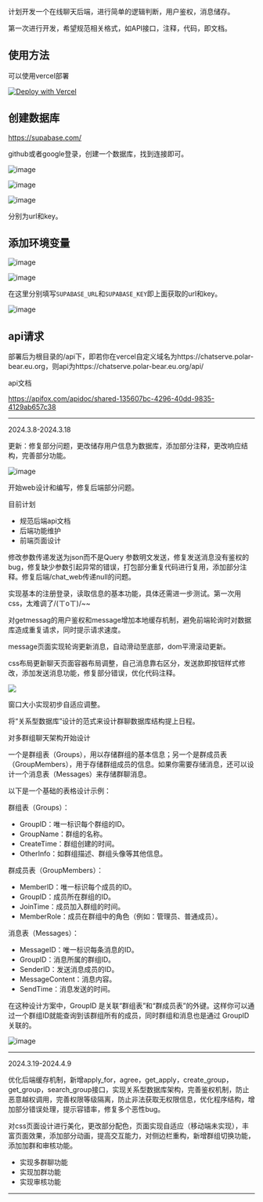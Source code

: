 计划开发一个在线聊天后端，进行简单的逻辑判断，用户鉴权，消息储存。

第一次进行开发，希望规范相关格式，如API接口，注释，代码，即文档。

## 使用方法
可以使用vercel部署

<p dir="auto"><a href="https://vercel.com/new/clone?repository-url=https%3A%2F%2Fgithub.com%2F51hhh%2Fchat_server" rel="nofollow"><img src="" alt="Deploy with Vercel" data-canonical-src="https://vercel.com/button" style="max-width: 100%;"></a></p>

## 创建数据库
https://supabase.com/

github或者google登录，创建一个数据库，找到连接即可。

![image](https://github.com/51hhh/chat_server/assets/87711493/37aa4ade-d6e2-4d85-82c7-1ba70baf217a)

![image](https://github.com/51hhh/chat_server/assets/87711493/09a04a7a-50cb-4ab4-b72a-fdd7e73a7f2e)

![image](https://github.com/51hhh/chat_server/assets/87711493/84df2d53-dfbf-4143-8dfe-207d84e9b2c1)

分别为url和key。

## 添加环境变量

![image](https://github.com/51hhh/chat_server/assets/87711493/7f938b14-e6b5-4760-b7a8-a076569c45e1)

![image](https://github.com/51hhh/chat_server/assets/87711493/fb4ca80d-77d3-4129-9d1a-2c6601f558f3)

在这里分别填写`SUPABASE_URL`和`SUPABASE_KEY`即上面获取的url和key。

![image](https://github.com/51hhh/chat_server/assets/87711493/8b80b18b-04e8-48bb-8152-ce97da2e5cdd)

## api请求

部署后为根目录的/api下，即若你在vercel自定义域名为https://chatserve.polar-bear.eu.org，则api为https://chatserve.polar-bear.eu.org/api/

api文档

https://apifox.com/apidoc/shared-135607bc-4296-40dd-9835-4129ab657c38

--------------------------------------------------------

2024.3.8-2024.3.18

更新：修复部分问题，更改储存用户信息为数据库，添加部分注释，更改响应结构，完善部分功能。

![image](https://github.com/51hhh/chat_server/assets/87711493/43d4a999-8979-477a-9fde-3af180ee7020)

开始web设计和编写，修复后端部分问题。

目前计划
+ 规范后端api文档
+ 后端功能维护
+ 前端页面设计

修改参数传递发送为json而不是Query 参数明文发送，修复发送消息没有鉴权的bug，修复缺少参数引起异常的错误，打包部分重复代码进行复用，添加部分注释。修复后端/chat_web传递null的问题。

实现基本的注册登录，读取信息的基本功能，具体还需进一步测试。第一次用css，太难调了/(ㄒoㄒ)/~~

对getmessag的用户鉴权和message增加本地缓存机制，避免前端轮询时对数据库造成重复请求，同时提示请求速度。

message页面实现轮询更新消息，自动滑动至底部，dom平滑滚动更新。

css布局更新聊天页面容器布局调整，自己消息靠右区分，发送款即按钮样式修改，添加发送消息功能，修复部分错误，优化代码注释。

![](https://cdn.ziyourufeng.eu.org/51hhh/img_bed/main/img/2024.3.10/20240312212812.png)

窗口大小实现初步自适应调整。

将“关系型数据库”设计的范式来设计群聊数据库结构提上日程。

对多群组聊天架构开始设计

一个是群组表（Groups），用以存储群组的基本信息；另一个是群成员表（GroupMembers），用于存储群组成员的信息。如果你需要存储消息，还可以设计一个消息表（Messages）来存储群聊消息。

以下是一个基础的表格设计示例：

群组表（Groups）：
- GroupID：唯一标识每个群组的ID。
- GroupName：群组的名称。
- CreateTime：群组创建的时间。
- OtherInfo：如群组描述、群组头像等其他信息。

群成员表（GroupMembers）：
- MemberID：唯一标识每个成员的ID。
- GroupID：成员所在群组的ID。
- JoinTime：成员加入群组的时间。
- MemberRole：成员在群组中的角色（例如：管理员、普通成员）。

消息表（Messages）：
- MessageID：唯一标识每条消息的ID。
- GroupID：消息所属的群组ID。
- SenderID：发送消息成员的ID。
- MessageContent：消息内容。
- SendTime：消息发送的时间。

在这种设计方案中，GroupID 是关联“群组表”和“群成员表”的外键。这样你可以通过一个群组ID就能查询到该群组所有的成员，同时群组和消息也是通过 GroupID 关联的。


![image](https://github.com/51hhh/chat_server/assets/87711493/ffd43c4b-e229-434c-9386-810830bb0978)

-----------------------------------------------------------------------
2024.3.19-2024.4.9

优化后端缓存机制，新增apply_for，agree，get_apply，create_group，get_group，search_group接口，实现关系型数据库架构，完善鉴权机制，防止恶意越权调用，完善权限等级隔离，防止非法获取无权限信息，优化程序结构，增加部分错误处理，提示容错率，修复多个恶性bug。

对css页面设计进行美化，更改部分配色，页面实现自适应（移动端未实现），丰富页面效果，添加部分动画，提高交互能力，对侧边栏重构，新增群组切换功能，添加加群和审核功能。

+ 实现多群聊功能
+ 实现加群功能
+ 实现审核功能
-----------------------------------------------------------------------

